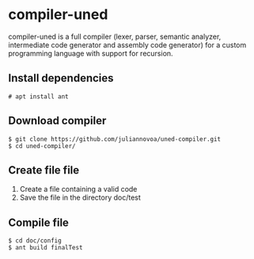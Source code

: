 # compiler-uned

compiler-uned is a full compiler (lexer, parser, semantic analyzer, intermediate code generator and assembly code generator) for a custom programming language with support for recursion.

## Install dependencies

```shell
# apt install ant
```
## Download compiler

```shell
$ git clone https://github.com/juliannovoa/uned-compiler.git
$ cd uned-compiler/
```


## Create file file

1. Create a file containing a valid code
1. Save the file in the directory doc/test

## Compile file

```shell
$ cd doc/config
$ ant build finalTest
```


